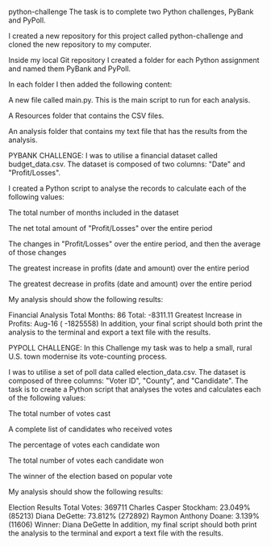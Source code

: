 python-challenge
The task is to complete two Python challenges, PyBank and PyPoll.

I created a new repository for this project called python-challenge and cloned the new repository to my computer.

Inside my local Git repository I created a folder for each Python assignment and named them PyBank and PyPoll.

In each folder I then added the following content:

A new file called main.py. This is the main script to run for each analysis.

A Resources folder that contains the CSV files.

An analysis folder that contains my text file that has the results from the analysis.

PYBANK CHALLENGE: I was to utilise a financial dataset called budget_data.csv. The dataset is composed of two columns: "Date" and "Profit/Losses".

I created a Python script to analyse the records to calculate each of the following values:

The total number of months included in the dataset

The net total amount of "Profit/Losses" over the entire period

The changes in "Profit/Losses" over the entire period, and then the average of those changes

The greatest increase in profits (date and amount) over the entire period

The greatest decrease in profits (date and amount) over the entire period

My analysis should show the following results:

Financial Analysis
Total Months: 86 Total: 
-8311.11 Greatest Increase in Profits: Aug-16 (
-1825558) In addition, your final script should both print the analysis to the terminal and export a text file with the results.

PYPOLL CHALLENGE: In this Challenge my task was to help a small, rural U.S. town modernise its vote-counting process.

I was to utilise a set of poll data called election_data.csv. The dataset is composed of three columns: "Voter ID", "County", and "Candidate". The task is to create a Python script that analyses the votes and calculates each of the following values:

The total number of votes cast

A complete list of candidates who received votes

The percentage of votes each candidate won

The total number of votes each candidate won

The winner of the election based on popular vote

My analysis should show the following results:

Election Results
Total Votes: 369711
Charles Casper Stockham: 23.049% (85213) Diana DeGette: 73.812% (272892) Raymon Anthony Doane: 3.139% (11606)
Winner: Diana DeGette
In addition, my final script should both print the analysis to the terminal and export a text file with the results.
